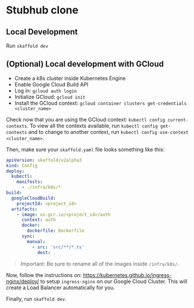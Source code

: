 # Stubhub clone

## Local Development

Run `skaffold dev`

## (Optional) Local development with GCloud

- Create a k8s cluster inside Kubernetes Engine
- Enable Google Cloud Build API
- Log in: `gcloud auth login`
- Initialize GCloud: `gcloud init`
- Install the GCloud context: `gcloud container clusters get-credentials <cluster_name>`

Check now that you are using the GCloud context: `kubectl config current-contexts`.
To view all the contexts available, run `kubectl config get-contexts` and to change to
another context, run `kubectl config use-context <cluster_name>`.

Then, make sure your `skaffold.yaml` file looks something like this:

```yaml
apiVersion: skaffold/v2alpha3
kind: Config
deploy:
  kubectl:
    manifests:
      - ./infra/k8s/*
build:
  googleCloudBuild:
    projectId: <project_id>
  artifacts:
    - image: us.gcr.io/<project_id>/auth
      context: auth
      docker:
        dockerfile: Dockerfile
      sync:
        manual:
          - src: 'src/**/*.ts'
            dest: .
```

> Important: Be sure to rename all of the images inside `/infra/k8s/`.

Now, follow the instructions on: <https://kubernetes.github.io/ingress-nginx/deploy/>
to setup `ingress-nginx` on our Google Cloud Cluster. This will create a Load Balancer automatically for you.

Finally, run `skaffold dev`.
